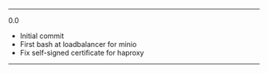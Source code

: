 ---

0.0

* Initial commit
* First bash at loadbalancer for minio
* Fix self-signed certificate for haproxy


---